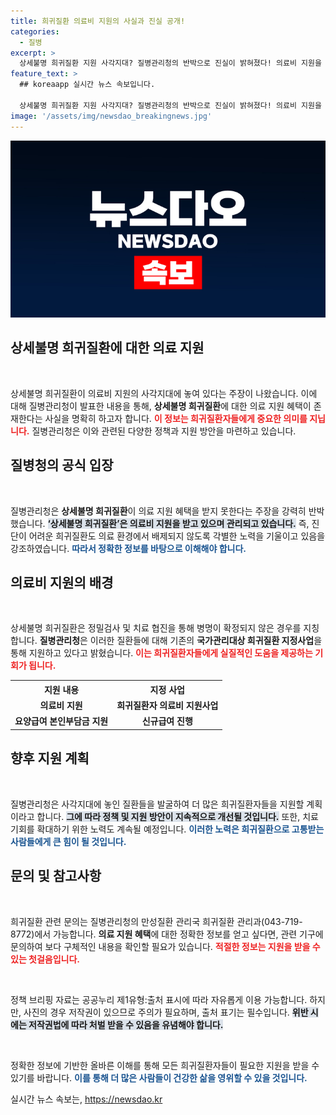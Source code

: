 ```yaml
---
title: 희귀질환 의료비 지원의 사실과 진실 공개!
categories:
  - 질병
excerpt: >
  상세불명 희귀질환 지원 사각지대? 질병관리청의 반박으로 진실이 밝혀졌다! 의료비 지원을 받는 희귀질환의 구체적인 혜택을 확인해보세요!
feature_text: >
  ## koreaapp 실시간 뉴스 속보입니다.

  상세불명 희귀질환 지원 사각지대? 질병관리청의 반박으로 진실이 밝혀졌다! 의료비 지원을 받는 희귀질환의 구체적인 혜택을 확인해보세요!
image: '/assets/img/newsdao_breakingnews.jpg'
---
```


<p><img src="/assets/img/newsdao_breakingnews.jpg" alt="koreaapp 속보" /></p>

<h2 data-ke-size="size26">상세불명 희귀질환에 대한 의료 지원</h2>

<p data-ke-size="size16">&nbsp;</p>

<p>상세불명 희귀질환이 의료비 지원의 사각지대에 놓여 있다는 주장이 나왔습니다. 이에 대해 질병관리청이 발표한 내용을 통해, <strong>상세불명 희귀질환</strong>에 대한 의료 지원 혜택이 존재한다는 사실을 명확히 하고자 합니다. <b><span style="color: #ee2323;">이 정보는 희귀질환자들에게 중요한 의미를 지닙니다.</span></b> 질병관리청은 이와 관련된 다양한 정책과 지원 방안을 마련하고 있습니다.</p>

<h2 data-ke-size="size26">질병청의 공식 입장</h2>

<p data-ke-size="size16">&nbsp;</p>

<p>질병관리청은 <strong>상세불명 희귀질환</strong>이 의료 지원 혜택을 받지 못한다는 주장을 강력히 반박했습니다. <b><span style="background-color: #21538527;">‘상세불명 희귀질환’은 의료비 지원을 받고 있으며 관리되고 있습니다.</span></b> 즉, 진단이 어려운 희귀질환도 의료 환경에서 배제되지 않도록 각별한 노력을 기울이고 있음을 강조하였습니다. <b><span style="color: #1a5490;">따라서 정확한 정보를 바탕으로 이해해야 합니다.</span></b></p>

<h2 data-ke-size="size26">의료비 지원의 배경</h2>

<p data-ke-size="size16">&nbsp;</p>

<p>상세불명 희귀질환은 정밀검사 및 치료 협진을 통해 병명이 확정되지 않은 경우를 지칭합니다.  <b>질병관리청</b>은 이러한 질환들에 대해 기존의 <b>국가관리대상 희귀질환 지정사업</b>을 통해 지원하고 있다고 밝혔습니다. <b><span style="color: #ee2323;">이는 희귀질환자들에게 실질적인 도움을 제공하는 기회가 됩니다.</span></b></p>

<table>
  <tr>
    <th style="text-align: center;">지원 내용</th>
    <th style="text-align: center;">지정 사업</th>
  </tr>
  <tr>
    <td style="text-align: center; height: 17px;"><b>의료비 지원</b></td>
    <td style="text-align: center; height: 17px;"><b>희귀질환자 의료비 지원사업</b></td>
  </tr>
  <tr>
    <td style="text-align: center; height: 17px;"><b>요양급여 본인부담금 지원</b></td>
    <td style="text-align: center; height: 17px;"><b>신규급여 진행</b></td>
  </tr>
</table>

<h2 data-ke-size="size26">향후 지원 계획</h2>

<p data-ke-size="size16">&nbsp;</p>

<p>질병관리청은 사각지대에 놓인 질환들을 발굴하여 더 많은 희귀질환자들을 지원할 계획이라고 합니다. <b><span style="background-color: #21538527;">그에 따라 정책 및 지원 방안이 지속적으로 개선될 것입니다.</span></b> 또한, 치료 기회를 확대하기 위한 노력도 계속될 예정입니다. <b><span style="color: #1a5490;">이러한 노력은 희귀질환으로 고통받는 사람들에게 큰 힘이 될 것입니다.</span></b></p>

<h2 data-ke-size="size26">문의 및 참고사항</h2>

<p data-ke-size="size16">&nbsp;</p>

<p>희귀질환 관련 문의는 질병관리청의 만성질환 관리국 희귀질환 관리과(043-719-8772)에서 가능합니다. <b>의료 지원 혜택</b>에 대한 정확한 정보를 얻고 싶다면, 관련 기구에 문의하여 보다 구체적인 내용을 확인할 필요가 있습니다. <b><span style="color: #ee2323;">적절한 정보는 지원을 받을 수 있는 첫걸음입니다.</span></b></p>

<p data-ke-size="size16">&nbsp;</p>

<p>정책 브리핑 자료는 공공누리 제1유형:출처 표시에 따라 자유롭게 이용 가능합니다. 하지만, 사진의 경우 저작권이 있으므로 주의가 필요하며, 출처 표기는 필수입니다. <b><span style="background-color: #21538527;">위반 시에는 저작권법에 따라 처벌 받을 수 있음을 유념해야 합니다.</span></b> </p>

<p data-ke-size="size16">&nbsp;</p>

<p>정확한 정보에 기반한 올바른 이해를 통해 모든 희귀질환자들이 필요한 지원을 받을 수 있기를 바랍니다. <b><span style="color: #1a5490;">이를 통해 더 많은 사람들이 건강한 삶을 영위할 수 있을 것입니다.</span></b></p>
실시간 뉴스 속보는, <a href="https://newsdao.kr" rel="dofollow">https://newsdao.kr</a>



